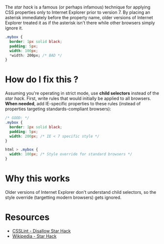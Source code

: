 The _star hack_ is a famous (or perhaps infamous) technique for applying CSS properties only to Internet Explorer prior to version 7. By placing an asterisk immediately before the property name, older versions of Internet Explorer treated it as if the asterisk isn't there while other browsers simply ignore it.

```css
.mybox {
  border: 1px solid black;
  padding: 5px;
  width: 100px;
  *width: 200px; /* BAD */
}
```

# How do I fix this ?

Assuming you're operating in strict mode, use **child selectors** instead of the _star hack_. First, write rules that would initially be applied to all browsers. **When needed**, add IE-specific properties to these rules (instead of properties targeting standards-compliant browsers):

```css
/* GOOD: */
.mybox {
  border: 1px solid black;
  padding: 5px;
  width: 200px; /* IE < 7 specific style */
}

html > .mybox {
  width: 100px; /* Style override for standard browsers */
}
```

# Why this works

Older versions of Internet Explorer don't understand child selectors, so the style override (targetting modern browsers) gets ignored.

# Resources

* [CSSLint - Disallow Star Hack](https://github.com/CSSLint/csslint/wiki/disallow-star-hack)
* [Wikipedia - Star Hack](http://en.wikipedia.org/wiki/CSS_filter#Star_hack)
